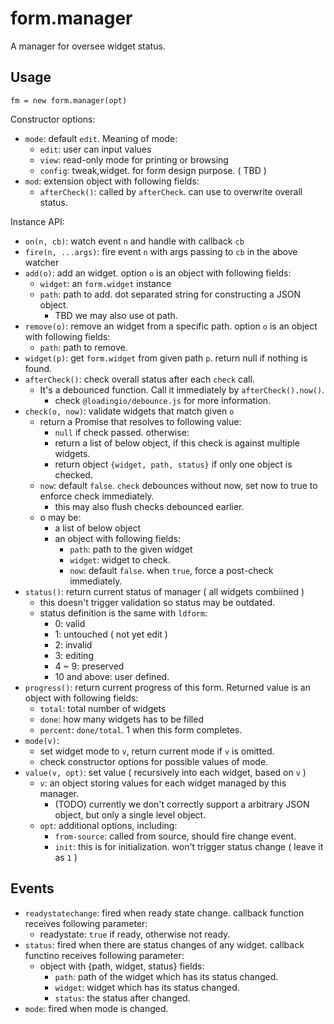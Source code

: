 # form.manager

A manager for oversee widget status.


## Usage

    fm = new form.manager(opt)

Constructor options:

 - `mode`: default `edit`. Meaning of mode:
   - `edit`: user can input values
   - `view`: read-only mode for printing or browsing
   - `config`: tweak,widget. for form design purpose. ( TBD )
 - `mod`: extension object with following fields:
   - `afterCheck()`: called by `afterCheck`. can use to overwrite overall status.


Instance API:

 - `on(n, cb)`: watch event `n` and handle with callback `cb`
 - `fire(n, ...args)`: fire event `n` with args passing to `cb` in the above watcher
 - `add(o)`: add an widget. option `o` is an object with following fields:
   - `widget`: an `form.widget` instance
   - `path`: path to add. dot separated string for constructing a JSON object. 
     - TBD we may also use ot path.
 - `remove(o)`: remove an widget from a specific path. option `o` is an object with following fields:
   - `path`: path to remove.
 - `widget(p)`: get `form.widget` from given path `p`. return null if nothing is found.
 - `afterCheck()`: check overall status after each `check` call.
   - It's a debounced function. Call it immediately by `afterCheck().now()`.
     - check `@loadingio/debounce.js` for more information.
 - `check(o, now)`: validate widgets that match given `o`
   - return a Promise that resolves to following value:
     - `null` if check passed. otherwise:
     - return a list of below object, if this check is against multiple widgets.
     - return object `{widget, path, status}` if only one object is checked.
   - `now`: default `false`. `check` debounces without now, set now to true to enforce check immediately.
     - this may also flush checks debounced earlier.
   - o may be:
     - a list of below object
     - an object with following fields:
       - `path`: path to the given widget
       - `widget`: widget to check.
       - `now`: default `false`. when `true`, force a post-check immediately.
 - `status()`: return current status of manager ( all widgets combiined )
   - this doesn't trigger validation so status may be outdated.
   - status definition is the same with `ldform`:
     - 0: valid
     - 1: untouched ( not yet edit )
     - 2: invalid
     - 3: editing
     - 4 ~ 9: preserved
     - 10 and above: user defined.
 - `progress()`: return current progress of this form. Returned value is an object with following fields:
   - `total`: total number of widgets
   - `done`: how many widgets has to be filled
   - `percent`: `done/total`. 1 when this form completes.
 - `mode(v)`:
   - set widget mode to `v`, return current mode if `v` is omitted.
   - check constructor options for possible values of mode.
 - `value(v, opt)`: set value ( recursively into each widget, based on `v` )
   - `v`: an object storing values for each widget managed by this manager.
     - (TODO) currently we don't correctly support a arbitrary JSON object, but only a single level object.
   - `opt`: additional options, including:
     - `from-source`: called from source, should fire change event.
     - `init`: this is for initialization. won't trigger status change ( leave it as `1` )


## Events

 - `readystatechange`: fired when ready state change. callback function receives following parameter:
   - readystate: `true` if ready, otherwise not ready.
 - `status`: fired when there are status changes of any widget. callback functino receives following parameter:
   - object with {path, widget, status} fields:
     - `path`: path of the widget which has its status changed.
     - `widget`: widget which has its status changed.
     - `status`: the status after changed.
 - `mode`: fired when mode is changed.
